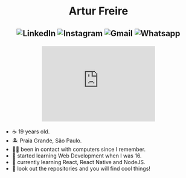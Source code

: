 <h1 align="center">
Artur Freire
</h1>

<h2 align="center">
  
![LinkedIn](https://img.shields.io/badge/-LinkedIn-7c01fe?style=flat-square&logo=Linkedin&logoColor=white&link=https://www.linkedin.com/in/freirart/)
![Instagram](https://img.shields.io/badge/-Instagram-7c01fe?style=flat-square&logo=Instagram&logoColor=white&link=https://www.instagram.com/freirart//)
![Gmail](https://img.shields.io/badge/-Gmail-7c01fe?style=flat-square&logo=Gmail&logoColor=white&link=mailto:freirart.contato@gmail.com)
![Whatsapp](https://img.shields.io/badge/-Whatsapp-7c01fe?style=flat-square&labelColor=7c01fe&logo=whatsapp&logoColor=white&link=https://api.whatsapp.com/send?phone=5512988344336&text=Olá!)

<iframe src="https://giphy.com/embed/MeJgB3yMMwIaHmKD4z"  height="200" frameBorder="0" class="giphy-embed" allowFullScreen></iframe>

</h2>

- ☕ 19 years old.
- 🏝 Praia Grande, São Paulo.
- 👨‍💻 been in contact with computers since I remember. 
- 👶 started learning Web Development when I was 16.
- 🚀 currently learning React, React Native and NodeJS.
- 👀 look out the repositories and you will find cool things!
